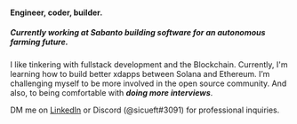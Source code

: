 #### Engineer, coder, builder.
##### Currently working at Sabanto building software for an autonomous farming future. 

I like tinkering with fullstack development and the Blockchain. Currently, I'm learning how to build better xdapps between Solana and Ethereum. I’m challenging myself to be more involved in the open source community. And also, to being comfortable with ***doing more interviews***.

DM me on [LinkedIn](https://www.linkedin.com/in/michael-lee-355430150/) or Discord (@sicueft#3091) for professional inquiries.

<!---
vlmlee/vlmlee is a ✨ special ✨ repository because its `README.md` (this file) appears on your GitHub profile.
You can click the Preview link to take a look at your changes.
--->
